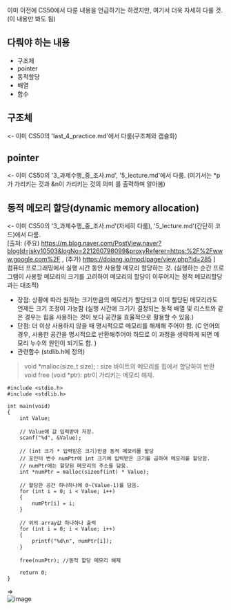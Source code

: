 이미 이전에 CS50에서 다룬 내용을 언급하기는 하겠지만, 여기서 더욱 자세히 다룰 것.
(이 내용만 봐도 됨)

## 다뤄야 하는 내용
- 구조체
- pointer
- 동적할당
- 배열
- 함수


## 구조체 
<- 이미 CS50의 'last_4_practice.md'에서 다룸(구조체와 캡슐화)

## pointer
<- 이미 CS50의 '3_과제수행_중_조사.md', '5_lecture.md'에서 다룸. (여기서는 \*p가 가리키는 것과 &n이 가리키는 것의 의미 를 출력하며 알아봄)



## 동적 메모리 할당(dynamic memory allocation)
<- 이미 CS50의 '3_과제수행_중_조사.md'(자세히 다룸), '5_lecture.md'(간단히 코드)에서 다룸.  
[출처: (주요) https://m.blog.naver.com/PostView.naver?blogId=jsky10503&logNo=221260798099&proxyReferer=https:%2F%2Fwww.google.com%2F , (추가) https://dojang.io/mod/page/view.php?id=285 ]  
컴퓨터 프로그래밍에서 실행 시간 동안 사용할 메모리 할당하는 것. (실행하는 순간 프로그램이 사용할 메모리의 크기를 고려하여 메모리의 할당이 이루어지는 정적 메모리할당과는 대조적)  
- 장점: 상황에 따라 원하는 크기만큼의 메모리가 할당되고 이미 할당된 메모리라도 언제든 크기 조정이 가능함 (실행 시간에 크기가 결정되는 동적 배열 및 리스트와 같은 경우는 힙을 사용하는 것이 보다 공간을 효율적으로 활용할 수 있음.)  
- 단점: 더 이상 사용하지 않을 때 명시적으로 메모리를 해제해 주어야 함. (C 언어의 경우, 사용한 공간을 명시적으로 반환해주어야 하므로 이 과정을 생략하게 되면 메모리 누수의 원인이 되기도 함.  )  
- 관련함수 (stdlib.h에 정의)  
> void *malloc(size_t size); : size 바이트의 메모리를 힙에서 할당하여 반환  
> void free (void *ptr): ptr이 가리키는 메모리 해제.  
  
~~~{c}
#include <stdio.h>
#include <stdlib.h>

int main(void)
{
    int Value;
    
    // Value에 값 입력받아 저장.
    scanf("%d", &Value);

    // (int 크기 * 입력받은 크기)만큼 동적 메모리를 할당
    // 포인터 변수 numPtr에 int 크기에 입력받은 크기를 곱하여 메모리를 할당함.
    // numPtr에는 할당된 메모리의 주소를 담음.
    int *numPtr = malloc(sizeof(int) * Value);
    
    // 할당한 공간 하나하나에 0~(Value-1)를 담음.
    for (int i = 0; i < Value; i++)
    {
        numPtr[i] = i;
    }

    // 위의 array값 하나하나 출력
    for (int i = 0; i < Value; i++)
    {
        printf("%d\n", numPtr[i]);
    }

    free(numPtr); //동적 할당 메모리 해제

    return 0;
}
~~~
=>  
![image](https://user-images.githubusercontent.com/68533679/118639688-1fa92400-b813-11eb-80e0-b47f7d3c4141.png)

